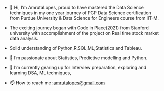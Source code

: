- 👋 Hi, I’m AmrutaLopes, proud to have mastered the Data Science techniques in my one year journey of PGP Data Science certification from Purdue University & Data Science for Engineers course from IIT-M. 
- The exciting journey began with Code in Place(2021) from Stanford university with accomplishment of the project on Real time stock market data analysis.  
- Solid understanding of Python,R,SQL,ML,Statistics and Tableau.

- 👀 I’m passionate about Statistics, Predictive modelling and Python.
- 🌱 I’m currently gearing up for Interview preparation, exploring and learning DSA, ML techniques, 
- 📫 How to reach me :amrutalopes@gmail.com

<!---
AmrutaLopes/AmrutaLopes is a ✨ special ✨ repository because its `README.md` (this file) appears on your GitHub profile.
You can click the Preview link to take a look at your changes.
--->
